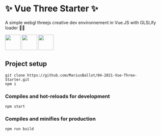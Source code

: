 # ✨ Vue Three Starter ✨
A simple webgl threejs creative dev environnement in Vue.JS with GLSLify loader 👨‍💻

<img src="https://aws1.discourse-cdn.com/standard17/uploads/threejs/original/2X/e/e4f86d2200d2d35c30f7b1494e96b9595ebc2751.png" height="50px">
<img src="https://upload.wikimedia.org/wikipedia/commons/thumb/9/95/Vue.js_Logo_2.svg/1184px-Vue.js_Logo_2.svg.png" height="50px">
<img src="https://upload.wikimedia.org/wikipedia/commons/2/25/WebGL_Logo.svg" height="50px">



## Project setup
```
git clone https://github.com/MariusBallot/04-2021-Vue-Three-Starter.git
npm i
```

### Compiles and hot-reloads for development
```
npm start
```

### Compiles and minifies for production
```
npm run build
```